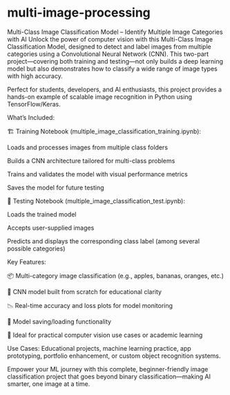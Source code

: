 # multi-image-processing
Multi-Class Image Classification Model – Identify Multiple Image Categories with AI
Unlock the power of computer vision with this Multi-Class Image Classification Model, designed to detect and label images from multiple categories using a Convolutional Neural Network (CNN). This two-part project—covering both training and testing—not only builds a deep learning model but also demonstrates how to classify a wide range of image types with high accuracy.

Perfect for students, developers, and AI enthusiasts, this project provides a hands-on example of scalable image recognition in Python using TensorFlow/Keras.

What’s Included:

🏗 Training Notebook (multiple_image_classification_training.ipynb):

Loads and processes images from multiple class folders

Builds a CNN architecture tailored for multi-class problems

Trains and validates the model with visual performance metrics

Saves the model for future testing

🧪 Testing Notebook (multiple_image_classification_test.ipynb):

Loads the trained model

Accepts user-supplied images

Predicts and displays the corresponding class label (among several possible categories)

Key Features:

📦 Multi-category image classification (e.g., apples, bananas, oranges, etc.)

🧱 CNN model built from scratch for educational clarity

📉 Real-time accuracy and loss plots for model monitoring

💾 Model saving/loading functionality

🎯 Ideal for practical computer vision use cases or academic learning

Use Cases: Educational projects, machine learning practice, app prototyping, portfolio enhancement, or custom object recognition systems.

Empower your ML journey with this complete, beginner-friendly image classification project that goes beyond binary classification—making AI smarter, one image at a time.
